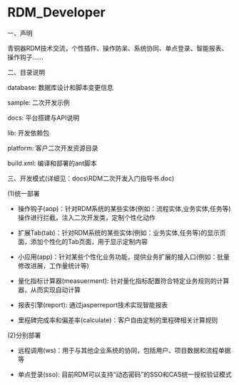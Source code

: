 RDM_Developer
=============


一、声明

  青铜器RDM技术交流，个性插件、操作防呆、系统协同、单点登录、智能报表、操作钩子……


二、目录说明

  database: 数据库设计和脚本变更信息
  
  sample: 二次开发示例 
  
  docs: 平台搭建与API说明
  
  lib: 开发依赖包
  
  platform: 客户二次开发资源目录
  
  build.xml: 编译和部署的ant脚本
  
三、开发模式(详细见：docs\RDM二次开发入门指导书.doc)

(1)统一部署

  * 操作钩子(aop)：针对RDM系统的某些实体(例如：流程实体,业务实体,任务等)操作进行拦截，注入二次开发类，定制个性化动作
		
  * 扩展Tab(tab)：针对RDM系统的某些实体(例如：业务实体,任务等)的显示页面，添加个性化的Tab页面，用于显示定制内容
	
  * 小应用(app)：针对某些个性化业务功能，提供业务扩展的接入口(例如：批量修改进展，工作量统计等)
  
  * 量化指标计算器(measuerment): 针对量化指标配置符合特定业务规则的计算器，从而实现自动计算
  
  * 报表引擎(report): 通过jasperreport技术实现智能报表
  
  * 里程碑完成率和偏差率(calculate)：客户自由定制的里程碑相关计算规则
	
(2)分别部署

  * 远程调用(ws)：用于与其他企业系统的协同，包括用户、项目数据和流程单据等
  
  * 单点登录(sso): 目前RDM可以支持“动态密码”的SSO和CAS统一授权验证模式

